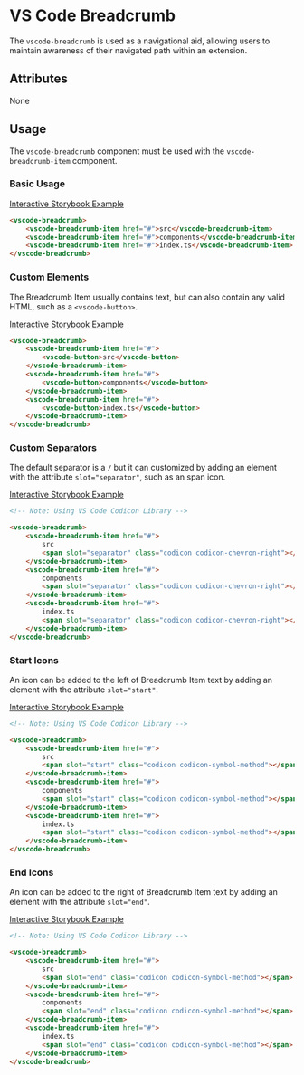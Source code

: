 # VS Code Breadcrumb

The `vscode-breadcrumb` is used as a navigational aid, allowing users to maintain awareness of their navigated path within an extension.

## Attributes

None

## Usage

The `vscode-breadcrumb` component must be used with the `vscode-breadcrumb-item` component.

### Basic Usage

[Interactive Storybook Example](https://mttallac.azurewebsites.net/?path=/story/library-breadcrumb--default)

```html
<vscode-breadcrumb>
	<vscode-breadcrumb-item href="#">src</vscode-breadcrumb-item>
	<vscode-breadcrumb-item href="#">components</vscode-breadcrumb-item>
	<vscode-breadcrumb-item href="#">index.ts</vscode-breadcrumb-item>
</vscode-breadcrumb>
```

### Custom Elements

The Breadcrumb Item usually contains text, but can also contain any valid HTML, such as a `<vscode-button>`.

[Interactive Storybook Example](https://mttallac.azurewebsites.net/?path=/story/library-breadcrumb--with-custom-elements)

```html
<vscode-breadcrumb>
	<vscode-breadcrumb-item href="#">
		<vscode-button>src</vscode-button>
	</vscode-breadcrumb-item>
	<vscode-breadcrumb-item href="#">
		<vscode-button>components</vscode-button>
	</vscode-breadcrumb-item>
	<vscode-breadcrumb-item href="#">
		<vscode-button>index.ts</vscode-button>
	</vscode-breadcrumb-item>
</vscode-breadcrumb>
```

### Custom Separators

The default separator is a `/` but it can customized by adding an element with the attribute `slot="separator"`, such as an span icon.

[Interactive Storybook Example](https://mttallac.azurewebsites.net/?path=/story/library-breadcrumb--with-custom-separators)

```html
<!-- Note: Using VS Code Codicon Library -->

<vscode-breadcrumb>
	<vscode-breadcrumb-item href="#">
		src
		<span slot="separator" class="codicon codicon-chevron-right"></span>
	</vscode-breadcrumb-item>
	<vscode-breadcrumb-item href="#">
		components
		<span slot="separator" class="codicon codicon-chevron-right"></span>
	</vscode-breadcrumb-item>
	<vscode-breadcrumb-item href="#">
		index.ts
		<span slot="separator" class="codicon codicon-chevron-right"></span>
	</vscode-breadcrumb-item>
</vscode-breadcrumb>
```

### Start Icons

An icon can be added to the left of Breadcrumb Item text by adding an element with the attribute `slot="start"`.

[Interactive Storybook Example](https://mttallac.azurewebsites.net/?path=/story/library-breadcrumb--with-start-icons)

```html
<!-- Note: Using VS Code Codicon Library -->

<vscode-breadcrumb>
	<vscode-breadcrumb-item href="#">
		src
		<span slot="start" class="codicon codicon-symbol-method"></span>
	</vscode-breadcrumb-item>
	<vscode-breadcrumb-item href="#">
		components
		<span slot="start" class="codicon codicon-symbol-method"></span>
	</vscode-breadcrumb-item>
	<vscode-breadcrumb-item href="#">
		index.ts
		<span slot="start" class="codicon codicon-symbol-method"></span>
	</vscode-breadcrumb-item>
</vscode-breadcrumb>
```

### End Icons

An icon can be added to the right of Breadcrumb Item text by adding an element with the attribute `slot="end"`.

[Interactive Storybook Example](https://mttallac.azurewebsites.net/?path=/story/library-breadcrumb--with-end-icons)

```html
<!-- Note: Using VS Code Codicon Library -->

<vscode-breadcrumb>
	<vscode-breadcrumb-item href="#">
		src
		<span slot="end" class="codicon codicon-symbol-method"></span>
	</vscode-breadcrumb-item>
	<vscode-breadcrumb-item href="#">
		components
		<span slot="end" class="codicon codicon-symbol-method"></span>
	</vscode-breadcrumb-item>
	<vscode-breadcrumb-item href="#">
		index.ts
		<span slot="end" class="codicon codicon-symbol-method"></span>
	</vscode-breadcrumb-item>
</vscode-breadcrumb>
```
